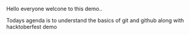 Hello everyone welcone to this demo..

Todays agenda is to understand the basics of git and github along with hacktoberfest demo

